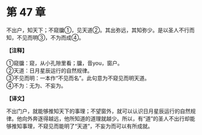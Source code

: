 # 第 47 章

不出户，知天下；不窥牖①，见天道②。其出弥远，其知弥少。是以圣人不行而知，不见而明③，不为而成④。

**【注释】**

①窥牖：窥，从小孔隙里看；牖，音you，窗户。    
②天道：日月星辰运行的自然规律。    
③不见而明：一本作“不见而名”。此句意为不窥见而明天道。    
④不为：无为、不妄为。

**【译文】**

不出门户，就能够推知天下的事理；不望窗外，就可以认识日月星辰运行的自然规律。他向外奔逐得越远，他所知道的道理就越少。所以，有“道”的圣人不出行却能够推知事理，不窥见而能明了“天道”，不妄为而可以有所成就。
